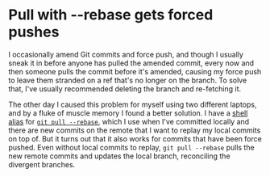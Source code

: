 # Pull with --rebase gets forced pushes

I occasionally amend Git commits and force push, and though I usually sneak it in before anyone has pulled the amended commit, every now and then someone pulls the commit before it's amended, causing my force push to leave them stranded on a ref that's no longer on the branch.
To solve that, I've usually recommended deleting the branch and re-fetching it.

The other day I caused this problem for myself using two different laptops, and by a fluke of muscle memory I found a better solution.
I have a [shell alias](https://github.com/exupero/scripts/blob/main/git-aliases.sh#L13) for [`git pull --rebase`](https://git-scm.com/docs/git-pull#Documentation/git-pull.txt---rebasefalsetruemergesinteractive), which I use when I've committed locally and there are new commits on the remote that I want to replay my local commits on top of.
But it turns out that it also works for commits that have been force pushed.
Even without local commits to replay, `git pull --rebase` pulls the new remote commits and updates the local branch, reconciling the divergent branches.

